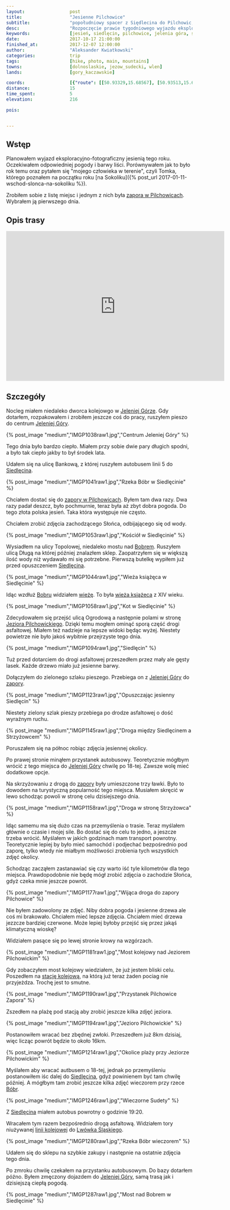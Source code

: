 ```yaml
---
layout:                 post
title:                  "Jesienne Pilchowice"
subtitle:               "popołudniowy spacer z Siędlecina do Pilchowic, piekne lato tej jesieni"
desc:                   "Rozpoczęcie prawie tygodniowego wyjazdu eksploracyjno-fotograficznego w Sudetach Zachodnich. Pierwszego dnia wyruszyłem zobaczyć jak Jezioro Pilchowickie wygląda jesienią."
keywords:               [jesień, siedlęcin, pilchowice, jelenia góra, sudety, strzyżowiec]
date:                   2017-10-17 21:00:00
finished_at:            2017-12-07 12:00:00
author:                 "Aleksander Kwiatkowski"
categories:             trip
tags:                   [hike, photo, main, mountains]
towns:                  [dolnoslaskie, jezow_sudecki, wlen]
lands:                  [gory_kaczawskie]

coords:                 [{"route": [[50.93329,15.68567], [50.93513,15.68490], [50.94511,15.69546], [50.95168,15.68353], [50.96454,15.67627], [50.96630,15.67331], [50.96568,15.65752], [50.96854,15.65421]], "type": "hike"}]
distance:               15
time_spent:             5
elevation:              216  

pois:


---
```


[wiki-siedlecin-wieza]: https://pl.wikipedia.org/wiki/Wie%C5%BCa_ksi%C4%85%C5%BC%C4%99ca_w_Siedl%C4%99cinie

[wiki-linia-283]: https://pl.wikipedia.org/wiki/Linia_kolejowa_nr_283
[wiki-pilchowice-zapora]: https://pl.wikipedia.org/wiki/Zapora_Pilchowice
[wiki-jelenia-gora]: https://pl.wikipedia.org/wiki/Jelenia_G%C3%B3ra
[wiki-siedlecin]: https://pl.wikipedia.org/wiki/Siedl%C4%99cin
[wiki-bobr-rzeka]: https://pl.wikipedia.org/wiki/B%C3%B3br_(dop%C5%82yw_Odry)
[wiki-pilchowice-jezioro]: https://pl.wikipedia.org/wiki/Jezioro_Pilchowickie
[wiki-lwowek-slaski]: https://pl.wikipedia.org/wiki/Lw%C3%B3wek_%C5%9Al%C4%85ski
[wiki-pilchowice-stacja]: https://pl.wikipedia.org/wiki/Pilchowice_Zapora


Wstęp
-----

Planowałem wyjazd eksploracyjno-fotograficzny jesienią tego roku. Oczekiwałem odpowiedniej
pogody i barwy liści. Porównywałem jak to było rok temu oraz pytałem się
"mojego człowieka w terenie", czyli Tomka, którego poznałem na początku roku
[na Sokoliku]({% post_url 2017-01-11-wschod-slonca-na-sokoliku %}).

Zrobiłem sobie z listę miejsc i jednym z nich była
[zapora w Pilchowicach][wiki-pilchowice-zapora]. Wybrałem ją pierwszego dnia.

Opis trasy
----------

<iframe height='405' width='590' frameborder='0' allowtransparency='true' scrolling='no' src='https://www.strava.com/activities/1238736789/embed/3b6211ba7dd347b94eaf0303025fdd21add6c8d3'></iframe>


Szczegóły
---------

Nocleg miałem niedaleko dworca kolejowgo w [Jeleniej Górze][wiki-jelenia-gora].
Gdy dotarłem, rozpakowałem i zrobiłem jeszcze coś do pracy, ruszyłem pieszo
do centrum [Jeleniej Góry][wiki-jelenia-gora].

{% post_image "medium","IMGP1038raw1.jpg","Centrum Jeleniej Góry" %}

Tego dnia było bardzo ciepło. Miałem przy sobie dwie pary długich spodni, a było
tak ciepło jakby to był środek lata.

Udałem się na ulicę Bankową, z której ruszyłem autobusem linii 5 do
[Siedlęcina][wiki-siedlecin].

{% post_image "medium","IMGP1041raw1.jpg","Rzeka Bóbr w Siedlęcinie" %}

Chciałem dostać się do [zapory w Pilchowicach][wiki-pilchowice-zapora].
Byłem tam dwa razy. Dwa razy padał deszcz, było pochmurnie, teraz była
aż zbyt dobra pogoda. Do tego złota polska jesień. Taka która występuje nie
często.

Chciałem zrobić zdjęcia zachodzącego Słońca, odbijającego się od wody.

{% post_image "medium","IMGP1053raw1.jpg","Kościół w Siedlęcinie" %}

Wysiadłem na ulicy Topolowej, niedaleko mostu nad [Bobrem][wiki-bobr-rzeka].
Ruszyłem ulicą Długą na której później znalazłem sklep.
Zaopatrzyłem się w większą
ilość wody niż wydawało mi się potrzebne. Pierwszą butelkę wypiłem
już przed opuszczeniem [Siedlęcina][wiki-siedlecin].

{% post_image "medium","IMGP1044raw1.jpg","Wieża książęca w Siedlęcinie" %}

Idąc wzdłuż [Bobru][wiki-bobr-rzeka] widziałem [wieżę][wiki-siedlecin-wieza]. To była
[wieża książeca][wiki-siedlecin-wieza] z XIV wieku.

{% post_image "medium","IMGP1058raw1.jpg","Kot w Siedlęcinie" %}

Zdecydowałem się przejść ulicą Ogrodową a następnie polami w stronę
[Jeziora Pilchowickiego][wiki-pilchowice-jezioro]. Dzięki temu mogłem ominąć
sporą część drogi asfaltowej. Miałem też nadzieje na lepsze widoki będąc wyżej.
Niestety powietrze nie było jakoś wybitnie przejrzyste tego dnia.

{% post_image "medium","IMGP1094raw1.jpg","Siedlęcin" %}

Tuż przed dotarciem do drogi asfaltowej przeszedłem przez mały ale gęsty lasek.
Każde drzewo miało już jesienne barwy.

Dołączyłem do zielonego szlaku pieszego. Przebiega on z [Jeleniej Góry][wiki-jelenia-gora]
do [zapory][wiki-pilchowice-zapora].

{% post_image "medium","IMGP1123raw1.jpg","Opuszczając jesienny Siedlęcin" %}

Niestety zielony szlak pieszy przebiega po drodze asfaltowej o dość wyraźnym
ruchu.

{% post_image "medium","IMGP1145raw1.jpg","Droga między Siedlęcinem a Strzyżowcem" %}

Poruszałem się na północ robiąc zdjęcia jesiennej okolicy.

Po prawej stronie minąłem przystanek autobusowy. Teoretycznie mógłbym
wrócić z tego miejsca do [Jeleniej Góry][wiki-jelenia-gora] chwilę po 18-tej.
Zawsze wolę mieć dodatkowe opcje.

Na skrzyżowaniu z drogą do [zapory][wiki-pilchowice-zapora] były umieszczone
trzy ławki. Było to dowodem na turystyczną popularność tego miejsca. Musiałem skręcić w lewo
schodząc powoli w stronę celu dzisiejszego dnia.

{% post_image "medium","IMGP1158raw1.jpg","Droga w stronę Strzyżowca" %}

Idąc samemu ma się dużo czas na przemyślenia o trasie. Teraz myślałem głównie
o czasie i mojej sile. Bo dostać się do celu to jedno, a jeszcze trzeba wrócić.
Myślałem w jakich godzinach mam transport powrotny. Teoretycznie lepiej by było
mieć samochód i podjechać bezpośrednio pod zaporę, tylko wtedy nie miałbym
możliwości zrobienia tych wszystkich zdjęć okolicy.

Schodząc zacząłem zastanawiać się czy warto iść tyle kilometrów dla tego miejsca.
Prawdopodobnie nie będę mógł zrobić zdjęcia o zachodzie Słońca, gdyż czeka
mnie jeszcze powrót.

{% post_image "medium","IMGP1177raw1.jpg","Wijąca droga do zapory Pilchowice" %}

Nie byłem zadowolony ze zdjęć. Niby dobra pogoda i jesienne drzewa ale coś mi brakowało.
Chciałem mieć lepsze zdjęcia. Chciałem mieć drzewa jezzcze bardziej czerwone.
Może lepiej byłoby przejść się przez jakąś klimatyczną wioskę?

Widziałem pasące się po lewej stronie krowy na wzgórzach.

{% post_image "medium","IMGP1181raw1.jpg","Most kolejowy nad Jeziorem Pilchowickim" %}

Gdy zobaczyłem most kolejowy wiedziałem, że już jestem bliski celu. Poszedłem na
[stację kolejową][wiki-pilchowice-stacja], na którą już teraz żaden pociag nie przyjeżdza.
Trochę jest to smutne.

{% post_image "medium","IMGP1190raw1.jpg","Przystanek Pilchowice Zapora" %}

Zszedłem na plażę pod stacją aby zrobić jeszcze kilka zdjęć jeziora.

{% post_image "medium","IMGP1194raw1.jpg","Jezioro Pilchowickie" %}

Postanowiłem wracać bez zbędnej zwłoki. Przeszedłem już 8km dzisiaj,
więc licząc powrót będzie to około 16km.

{% post_image "medium","IMGP1214raw1.jpg","Okolice plaży przy Jeziorze Pilchowickim" %}

Myślałem aby wracać autbusem o 18-tej, jednak po przemyśleniu postanowiłem
iśc dalej do [Siedlęcina][wiki-siedlecin], gdyż powinienem być tam chwilę później.
A mógłbym tam zrobić jeszcze kilka zdjęć wieczorem przy rzece [Bóbr][wiki-bobr-rzeka].

{% post_image "medium","IMGP1246raw1.jpg","Wieczorne Sudety" %}

Z [Siedlęcina][wiki-siedlecin] miałem autobus powrotny o godzinie 19:20.

Wracałem tym razem bezpośrednio drogą asfaltową. Widziałem tory niużywanej
[linii kolejowej][wiki-linia-283] do [Lwówka Śląskiego][wiki-lwowek-slaski].

{% post_image "medium","IMGP1280raw1.jpg","Rzeka Bóbr wieczorem" %}

Udałem się do sklepu na szybkie
zakupy i następnie na ostatnie zdjęcia tego dnia.

Po zmroku chwilę czekałem na przystanku autobusowym. Do bazy dotarłem późno.
Byłem zmęczony dojazdem do [Jeleniej Góry][wiki-jelenia-gora], samą trasą
jak i dzisiejszą ciepłą pogodą.

{% post_image "medium","IMGP1287raw1.jpg","Most nad Bobrem w Siedlęcinie" %}
